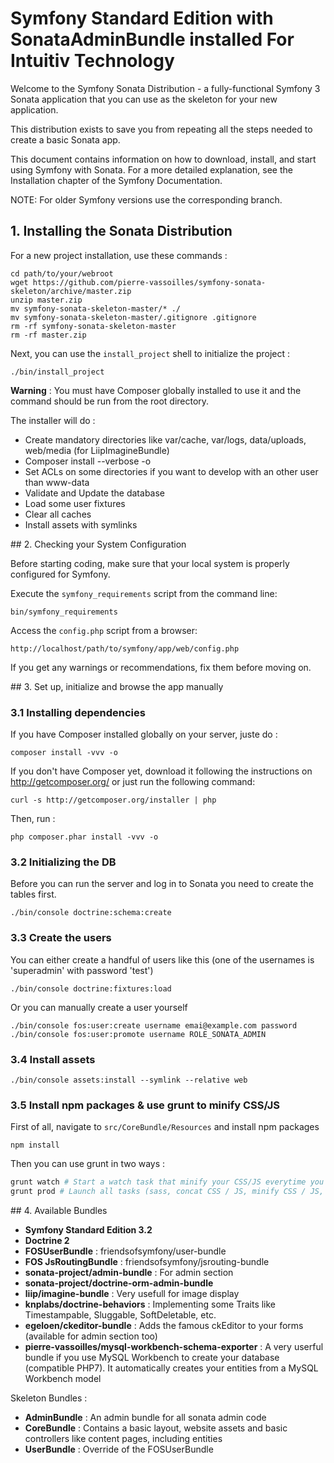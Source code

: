 Symfony Standard Edition with SonataAdminBundle installed For Intuitiv Technology
=================================================================================

Welcome to the Symfony Sonata Distribution - a fully-functional Symfony 3 Sonata application that you can use as the skeleton for your new application.

This distribution exists to save you from repeating all the steps needed to create a basic Sonata app.

This document contains information on how to download, install, and start using Symfony with Sonata. For a more detailed explanation, see the Installation chapter of the Symfony Documentation.

NOTE: For older Symfony versions use the corresponding branch.

## 1. Installing the Sonata Distribution

For a new project installation, use these commands :

    cd path/to/your/webroot
    wget https://github.com/pierre-vassoilles/symfony-sonata-skeleton/archive/master.zip
    unzip master.zip
    mv symfony-sonata-skeleton-master/* ./
    mv symfony-sonata-skeleton-master/.gitignore .gitignore
    rm -rf symfony-sonata-skeleton-master
    rm -rf master.zip
    
    
Next, you can use the `install_project` shell to initialize the project :

    ./bin/install_project

**Warning** : You must have Composer globally installed to use it and the command should be run from the root directory.

The installer will do :

- Create mandatory directories like var/cache, var/logs, data/uploads, web/media (for LiipImagineBundle)
- Composer install --verbose -o
- Set ACLs on some directories if you want to develop with an other user than www-data
- Validate and Update the database
- Load some user fixtures
- Clear all caches
- Install assets with symlinks


## 2. Checking your System Configuration

Before starting coding, make sure that your local system is properly
configured for Symfony.

Execute the `symfony_requirements` script from the command line:

    bin/symfony_requirements

Access the `config.php` script from a browser:

    http://localhost/path/to/symfony/app/web/config.php

If you get any warnings or recommendations, fix them before moving on.

## 3. Set up, initialize and browse the app manually

### 3.1 Installing dependencies

If you have Composer installed globally on your server, juste do :

    composer install -vvv -o
    
If you don't have Composer yet, download it following the instructions on
http://getcomposer.org/ or just run the following command:

    curl -s http://getcomposer.org/installer | php
    
Then, run :
    
    php composer.phar install -vvv -o

### 3.2 Initializing the DB

Before you can run the server and log in to Sonata you need to create the
tables first.

    ./bin/console doctrine:schema:create

### 3.3 Create the users

You can either create a handful of users like this (one of the usernames is 
'superadmin' with password 'test')

    ./bin/console doctrine:fixtures:load

Or you can manually create a user yourself

    ./bin/console fos:user:create username emai@example.com password
    ./bin/console fos:user:promote username ROLE_SONATA_ADMIN

### 3.4 Install assets

    ./bin/console assets:install --symlink --relative web
    
### 3.5 Install npm packages & use grunt to minify CSS/JS

First of all, navigate to `src/CoreBundle/Resources` and install npm packages

    npm install

Then you can use grunt in two ways :
    
```bash
grunt watch # Start a watch task that minify your CSS/JS everytime you save a file
grunt prod # Launch all tasks (sass, concat CSS / JS, minify CSS / JS, autoprefixer, etc.)
```


## 4. Available Bundles

- **Symfony Standard Edition 3.2**
- **Doctrine 2**
- **FOSUserBundle** : friendsofsymfony/user-bundle
- **FOS JsRoutingBundle** : friendsofsymfony/jsrouting-bundle
- **sonata-project/admin-bundle**  : For admin section
- **sonata-project/doctrine-orm-admin-bundle**
- **liip/imagine-bundle** : Very usefull for image display
- **knplabs/doctrine-behaviors** : Implementing some Traits like Timestampable, Sluggable, SoftDeletable, etc.
- **egeloen/ckeditor-bundle** : Adds the famous ckEditor to your forms (available for admin section too)
- **pierre-vassoilles/mysql-workbench-schema-exporter** : A very userful bundle if you use MySQL Workbench to create your database (compatible PHP7). It automatically creates your entities from a MySQL Workbench model

Skeleton Bundles :

- **AdminBundle** : An admin bundle for all sonata admin code
- **CoreBundle** : Contains a basic layout, website assets and basic controllers like content pages, including entities
- **UserBundle** : Override of the FOSUserBundle

